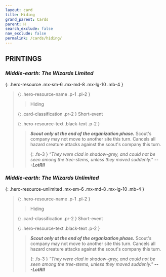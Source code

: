 ```yaml
---
layout: card
title: Hiding
grand_parent: Cards
parent: H
search_exclude: false
nav_exclude: false
permalink: /cards/hiding/
---
```


## PRINTINGS


### _Middle-earth: The Wizards Limited_

{: .hero-resource .mx-sm-6 .mx-md-8 .mx-lg-10 .mb-4 }
> {: .hero-resource-name .p-1 .pl-2 }
> > <div class="card-mp"></div>
> > <div class="card-name">Hiding</div>
>
> {: .card-classification .pr-2 }
> Short-event
>
> {: .hero-resource-text .black-text .p-2 }
> > ***Scout only at the end of the organization phase.*** Scout's company may not move to another site this turn. Cancels all hazard creature attacks against the scout's company this turn. 
> > 
> > {: .fs-3 } 
> > _“They were clad in shadow-grey, and could not be seen among the tree-stems, unless they moved suddenly."_ ***---&#65279;LotRII*** 
> 

### _Middle-earth: The Wizards Unlimited_

{: .hero-resource-unlimited .mx-sm-6 .mx-md-8 .mx-lg-10 .mb-4 }
> {: .hero-resource-name .p-1 .pl-2 }
> > <div class="card-mp"></div>
> > <div class="card-name">Hiding</div>
>
> {: .card-classification .pr-2 }
> Short-event
>
> {: .hero-resource-text .black-text .p-2 }
> > ***Scout only at the end of the organization phase.*** Scout's company may not move to another site this turn. Cancels all hazard creature attacks against the scout's company this turn. 
> > 
> > {: .fs-3 } 
> > _“They were clad in shadow-grey, and could not be seen among the tree-stems, unless they moved suddenly."_ ***---&#65279;LotRII*** 
> 
